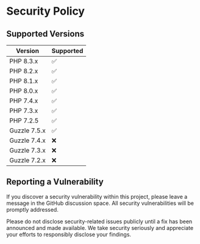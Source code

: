 # Security Policy

## Supported Versions

| Version       | Supported          |
| ------------- | ------------------ |
| PHP 8.3.x     | :white_check_mark: |
| PHP 8.2.x     | :white_check_mark: |
| PHP 8.1.x     | :white_check_mark: |
| PHP 8.0.x     | :white_check_mark: |
| PHP 7.4.x     | :white_check_mark: |
| PHP 7.3.x     | :white_check_mark: |
| PHP 7.2.5     | :white_check_mark: |
| Guzzle 7.5.x  | :white_check_mark: |
| Guzzle 7.4.x  | :x:                |
| Guzzle 7.3.x  | :x:                |
| Guzzle 7.2.x  | :x:                |

## Reporting a Vulnerability

If you discover a security vulnerability within this project, please leave a message in the GitHub discussion space. All security vulnerabilities will be promptly addressed.

Please do not disclose security-related issues publicly until a fix has been announced and made available. We take security seriously and appreciate your efforts to responsibly disclose your findings.
